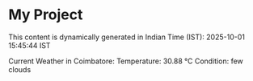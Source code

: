 # My Project

This content is dynamically generated in Indian Time (IST): 2025-10-01 15:45:44 IST


Current Weather in Coimbatore:
Temperature: 30.88 °C
Condition: few clouds
